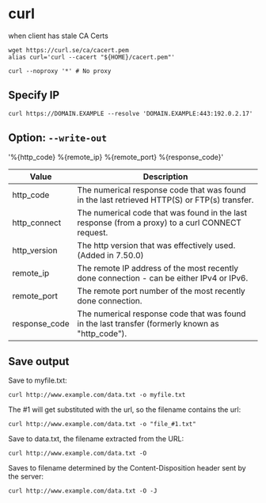 # curl


when client has stale CA Certs
```shell
wget https://curl.se/ca/cacert.pem
alias curl='curl --cacert "${HOME}/cacert.pem"'
```


```
curl --noproxy '*' # No proxy
```

## Specify IP

    curl https://DOMAIN.EXAMPLE --resolve 'DOMAIN.EXAMPLE:443:192.0.2.17'


## Option: `--write-out`

'%{http_code}       %{remote_ip}       %{remote_port}   %{response_code}'

| Value         | Description                                                                                      |
| ------------- | ------------------------------------------------------------------------------------------------ |
| http_code     | The numerical response code that was found in the last retrieved HTTP(S) or FTP(s) transfer.     |
| http_connect  | The numerical code that was found in the last response (from a proxy) to a curl CONNECT request. |
| http_version  | The http version that was effectively used. (Added in 7.50.0)                                    |
| remote_ip     | The remote IP address of the most recently done connection - can be either IPv4 or IPv6.         |
| remote_port   | The remote port number of the most recently done connection.                                     |
| response_code | The numerical response code that was found in the last transfer (formerly known as "http_code"). |

## Save output

Save to myfile.txt:

    curl http://www.example.com/data.txt -o myfile.txt

The #1 will get substituted with the url, so the filename contains the url:

    curl http://www.example.com/data.txt -o "file_#1.txt"

Save to data.txt, the filename extracted from the URL:

    curl http://www.example.com/data.txt -O

Saves to filename determined by the Content-Disposition header sent by the server:

    curl http://www.example.com/data.txt -O -J
